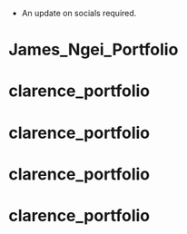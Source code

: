- An update on socials required.
# James_Ngei_Portfolio
# clarence_portfolio
# clarence_portfolio
# clarence_portfolio
# clarence_portfolio
